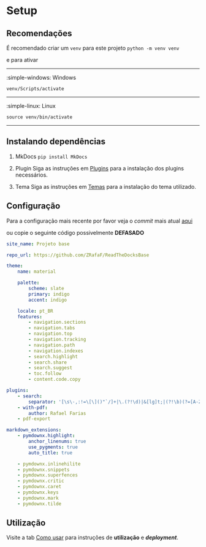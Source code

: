 # Setup

## Recomendações

É recomendado criar um `venv` para este projeto
`python -m venv venv`

e para ativar

___

:simple-windows: Windows

`venv/Scripts/activate`
    
___

:simple-linux: Linux

`source venv/bin/activate`

___

## Instalando dependências

1. MkDocs
    `pip install MkDocs`

2. Plugin
    Siga as instruções em [Plugins](./Plugins.md) para a instalação dos plugins necessários.

3. Tema
    Siga as instruções em [Temas](./Temas.md) para a instalação do tema utilizado.

## Configuração

Para a configuração mais recente por favor veja o *commit* mais atual [aqui](https://github.com/ZRafaF/ReadTheDocksBase/blob/main/mkdocs.yml)

ou copie o seguinte código possivelmente **DEFASADO**

``` yaml
site_name: Projeto base

repo_url: https://github.com/ZRafaF/ReadTheDocksBase

theme:
    name: material

    palette:
        scheme: slate
        primary: indigo
        accent: indigo

    locale: pt_BR
    features:
        - navigation.sections
        - navigation.tabs
        - navigation.top
        - navigation.tracking
        - navigation.path
        - navigation.indexes
        - search.highlight
        - search.share
        - search.suggest
        - toc.follow
        - content.code.copy

plugins:
    - search:
        separator: '[\s\-,:!=\[\]()"`/]+|\.(?!\d)|&[lg]t;|(?!\b)(?=[A-Z][a-z])'
    - with-pdf:
        author: Rafael Farias
    - pdf-export

markdown_extensions:
    - pymdownx.highlight:
        anchor_linenums: true
        use_pygments: true
        auto_title: true

    - pymdownx.inlinehilite
    - pymdownx.snippets
    - pymdownx.superfences
    - pymdownx.critic
    - pymdownx.caret
    - pymdownx.keys
    - pymdownx.mark
    - pymdownx.tilde
```

## Utilização

Visite a tab [Como usar](/docs/Como_usar/Como_usar.md) para instruções de **utilização** e ***deployment***.